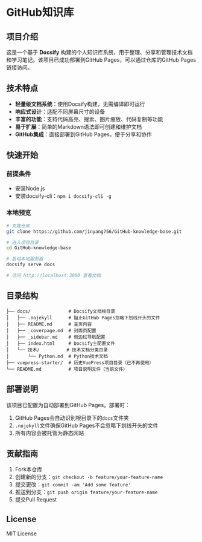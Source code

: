 # GitHub知识库

## 项目介绍

这是一个基于 **Docsify** 构建的个人知识库系统，用于整理、分享和管理技术文档和学习笔记。该项目已成功部署到GitHub Pages，可以通过仓库的GitHub Pages链接访问。

## 技术特点

- **轻量级文档系统**：使用Docsify构建，无需编译即可运行
- **响应式设计**：适配不同屏幕尺寸的设备
- **丰富的功能**：支持代码高亮、搜索、图片缩放、代码复制等功能
- **易于扩展**：简单的Markdown语法即可创建和维护文档
- **GitHub集成**：直接部署到GitHub Pages，便于分享和协作

## 快速开始

### 前提条件
- 安装Node.js
- 安装docsify-cli：`npm i docsify-cli -g`

### 本地预览

```bash
# 克隆仓库
git clone https://github.com/jinyang756/GitHub-knowledge-base.git

# 进入项目目录
cd GitHub-knowledge-base

# 启动本地服务器
docsify serve docs

# 访问 http://localhost:3000 查看文档
```

## 目录结构

```
├── docs/              # Docsify文档根目录
│   ├── .nojekyll      # 阻止GitHub Pages忽略下划线开头的文件
│   ├── README.md      # 主页内容
│   ├── _coverpage.md  # 封面页配置
│   ├── _sidebar.md    # 侧边栏导航配置
│   ├── index.html     # Docsify主配置文件
│   └── 技术/          # 技术文档分类目录
│       └── Python.md  # Python技术文档
├── vuepress-starter/  # 历史VuePress项目目录（已不再使用）
└── README.md          # 项目说明文件（当前文件）
```

## 部署说明

该项目已配置为自动部署到GitHub Pages。部署时：
1. GitHub Pages会自动识别根目录下的`docs`文件夹
2. `.nojekyll`文件确保GitHub Pages不会忽略下划线开头的文件
3. 所有内容会被托管为静态网站

## 贡献指南

1. Fork本仓库
2. 创建新的分支：`git checkout -b feature/your-feature-name`
3. 提交更改：`git commit -am 'Add some feature'`
4. 推送到分支：`git push origin feature/your-feature-name`
5. 提交Pull Request

## License

MIT License